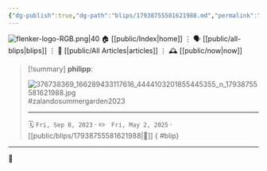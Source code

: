 ```yaml
---
{"dg-publish":true,"dg-path":"blips/17938755581621988.md","permalink":"/blips/17938755581621988/","title":"philipp on instagram @ 2023-09-08"}
---
```



<div class="transclusion internal-embed is-loaded"><div class="markdown-embed">




![flenker-logo-RGB.png|40](/img/user/attachments/flenker-logo-RGB.png)
🏠 [[public/Index\|home]]  ⋮ 🗣️ [[public/all-blips\|blips]] ⋮  📝 [[public/All Articles\|articles]]  ⋮ 🕰️ [[public/now\|now]]


</div></div>


> [!summary] **philipp**:
>
> ![376738369_166289433117616_4444103201855445355_n_17938755581621988.jpg](/img/user/attachments/376738369_166289433117616_4444103201855445355_n_17938755581621988.jpg)
> #zalandosummergarden2023
> - - -
>
> 🗓️ <code>Fri, Sep 8, 2023</code>  · ✏️ <code> Fri, May 2, 2025</code>  · [[public/blips/17938755581621988\|🔗]]
{ #blip}


- - -

 👾
